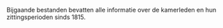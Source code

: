Bijgaande bestanden bevatten alle informatie over de kamerleden en hun zittingsperioden sinds 1815.
